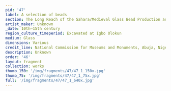 ```yaml
---
pid: '47'
label: A selection of beads
section: The Long Reach of the Sahara/Medieval Glass Bead Production and Trade
artist_maker: Unknown
_date: 10th–15th century
region_culture_timeperiod: Excavated at Igbo Olokun
medium: Glass
dimensions: Various
credit_line: National Commission for Museums and Monuments, Abuja, Nigeria
description: Unknown
order: '46'
layout: fragment
collection: works
thumb_150: '/img/fragments/47/47_1_150x.jpg'
thumb_75: '/img/fragments/47/47_1_75x.jpg'
full: '/img/fragments/47/47_1_640x.jpg'
---
```

